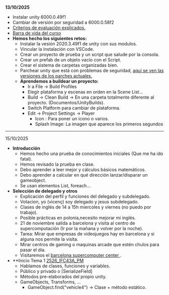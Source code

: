 
**13/10/2025**
- Instalar unity 6000.0.49f1
- Cambiar de versión por seguridad a 6000.0.58f2
- [Criterios de evaluación explicados.](https://docs.google.com/document/d/1zJRwC40nJ-_DY_lgKXyoNnYhSpYV_9xzihXsCJpBR4Y/edit?tab=t.0)
- [ Barra de vida del curso](https://phpstack-1076337-5896428.cloudwaysapps.com/app/2)
- **Hemos hecho los siguientes retos:**
	- Instalar la vesión 2020.3.49f1 de unity con sus modulos.
	- Vincular la instalación con VSCode.
	- Crear un proyecto de prueba y un script que salude por la consola.
	- Crear un prefab de un objeto vacío con el Script.
	- Crear el sistema de carpetas organizadas bien.
	- Parchear unity que está con problemas de seguridad, [aquí se ven las versiones de los parches actuales.](https://unity.com/security/sept-2025-01)
	- **Aprendemos a buildear un proyecto:**
		- Ir a File -> Build Profiles
		- Elegir plataforma y escenas en orden en la Scene List...
		- Build -> Clean Build -> En una carpeta totalmente diferente al proyecto. (Documentos/UnityBuilds).
		- Switch Platform para cambiar de plataforma.
		- Edit -> Project Settings -> Player 
			- Icon : Para poner un icono o varios.
			- Splash Image: La imagen que aparece los primeros segundos
-----------------------------------------------
15/10/2025
- **Introducción**
	- Hemos hecho una prueba de conocimientos iniciales (Que me ha ido fatal).
	- Hemos revisado la prueba en clase.
	- Debo aprender a leer mejor y cálculos básicos matemáticos.
	- Debo aprender a calcular en qué dirección lanzar/disparar un gameobject.
	- Se usan elementos List, foreach...
- **Selección de delegado y otros**
	- Explicación del perfil y funciones del delegado y subdelegado.
	- Votacion, yo (vicenç) soy delegado y jesus subdelegado.
	- Clases de inglés de 14 a 15h miercoles y viernes (no puedo por trabajo).
	- Posible prácticas en polonia,necesito mejorar mi inglés.
	- 21 de noviembre salida a barcelona y visita al centro de supercomputación (Ir por la mañana y volver por la noche).
	- Tarea: Mirar que empresas de videojuegos hay en barcelona y si alguna nos permite la visita.
	- Mirar centros de gaming o maquinas arcade que estén chulos para pasar el día.
	- Visitaremos el [barcelona supercomputer center ](https://www.bsc.es/es).
- **Inicio Tema 1 [2526_IFC43A_PM](https://classroom.google.com/c/ODAyNTY4NDI3NzE2)
	- Hablamos de clases, funciones y variables.
	- Público y privado o [SerializeField]
	- Métodos pre-elaborados del propio unity.
	- GameObjects, Transforms, ...
		- GameObject.find("vehicle4") -> Clase + método estático.
